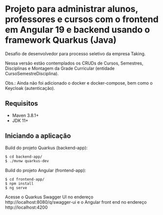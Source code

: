 # Projeto para administrar alunos, professores e cursos com o frontend em Angular 19 e backend usando o framework Quarkus (Java) 

Desafio de desenvolvedor para processo seletivo da empresa Taking.

Nessa versão estão contemplados os CRUDs de Cursos, Semestres, Disciplinas e Montagem da Grade Curricular (entidade CursoSemestreDisciplina).

Obs.: Ainda não foi adicionado o docker e docker-compose, bem como o Keycloak (autenticação).

## Requisitos

- Maven 3.8.1+
- JDK 11+

## Iniciando a aplicação

Build do projeto Quarkus (backend-app):
```bash
$ cd backend-app/
$ ./mvnw quarkus-dev
```

Build do projeto Angular (frontend-app):
```
$ cd frontend-app/
$ npm install
$ ng serve
```

Acesse o Quarkus Swagger UI no endereço http://localhost:8080/q/swagger-ui e o Angular front end no endereço http://localhost:4200
